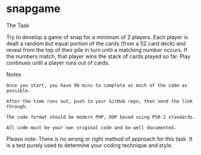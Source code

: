 # snapgame

The Task

Try to develop a game of snap for a minimum of 2 players. Each player is dealt a random but equal portion of the cards (from a 52 card deck) and reveal from the top of their pile in turn until a matching number occurs.  If the numbers match, that player wins the stack of cards played so far.  Play continues until a player runs out of cards.

Notes

    Once you start, you have 90 mins to complete as much of the code as possible.

    After the time runs out, push to your GitHub repo, then send the link through.

    The code format should be modern PHP, OOP based using PSR-2 standards.

    All code must be your own original code and be well documented.


Please note: There is no wrong or right method of approach for this task.  It is a test purely used to determine your coding technique and style.
